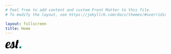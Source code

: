 ```yaml
---
# Feel free to add content and custom Front Matter to this file.
# To modify the layout, see https://jekyllrb.com/docs/themes/#overriding-theme-defaults

layout: fullscreen
title: Home
---
```

<svg viewBox="0 0 65 35" xmlns="http://www.w3.org/2000/svg" width="10%"><g aria-label="est." font-size="52.208"><path d="M8.144 34.666q-3.863 0-6.003-1.984Q0 30.646 0 26.365q0-3.602 1.41-7.935 1.41-4.334 4.594-7.466 3.185-3.185 8.092-3.185 5.743 0 5.743 5.012 0 2.924-1.67 5.378-1.671 2.453-4.438 3.967-2.767 1.462-5.9 1.671-.104 1.566-.104 2.088 0 2.559.887 3.498.888.888 2.872.888 2.82 0 4.803-1.305 2.036-1.306 4.438-3.968h1.775q-5.795 9.658-14.358 9.658zm.105-13.365q1.932-.104 3.654-1.357 1.776-1.253 2.82-3.185 1.096-1.932 1.096-4.072t-1.305-2.14q-1.88 0-3.707 3.288-1.775 3.29-2.558 7.466z" /><path d="M26.678 34.666q-2.506 0-4.228-.94-1.723-.991-2.559-2.505-.835-1.567-.835-3.237 0-1.723.835-2.976.783-1.305 1.932-1.88 2.036-3.654 3.55-7.361 1.514-3.76 2.872-8.092L35.97 6.63q.262 6.683.888 14.462.261 3.133.261 4.542 0 1.201-.209 1.984 2.454-1.41 3.76-2.61h2.192q-3.341 3.863-7.988 6.526-1.514 1.618-3.759 2.401-2.193.731-4.438.731zm-1.67-4.124q1.931 0 3.237-1.149 1.305-1.148 1.305-3.706 0-1.567-.313-4.386-.522-5.952-.68-7.988-1.252 4.125-4.228 9.868 1.2.626 1.2 1.827 0 .992-.678 1.775-.626.783-1.618.783-1.097 0-1.41-.679 0 1.88.73 2.767.784.888 2.455.888z" /><path d="M45.578 34.666q-2.663 0-3.968-1.618-1.253-1.619-1.253-4.281 0-1.358.313-2.767l3.342-15.663h-1.723l.417-2.088h1.723l1.566-7.205L53.722 0q-.47 1.984-.522 2.35-.365 1.461-1.253 5.899h3.133l-.418 2.088H51.53L48.188 26q-.26 1.148-.26 1.827 0 1.88 1.826 1.88.94 0 1.358-.157-1.044 3.028-2.454 4.072-1.41 1.044-3.08 1.044z" /><path d="M60.823 34.562q-1.723 0-2.924-1.2-1.2-1.202-1.2-2.925 0-1.722 1.2-2.923 1.2-1.253 2.924-1.253 1.722 0 2.923 1.253Q65 28.714 65 30.437t-1.253 2.924q-1.2 1.2-2.923 1.2z" fill="teal"/></g></svg>